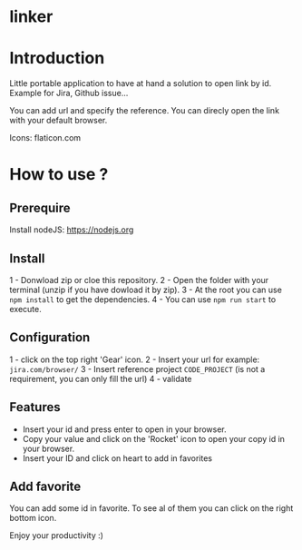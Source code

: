 # linker

# Introduction

Little portable application to have at hand a solution to open link by id.
Example for Jira, Github issue...

You can add url and specify the reference.
You can direcly open the link with your default browser.

Icons: flaticon.com

# How to use ?

## Prerequire

Install nodeJS: https://nodejs.org

## Install

1 - Donwload zip or cloe this repository.
2 - Open the folder with your terminal (unzip if you have dowload it by zip).
3 - At the root you can use `npm install` to get the dependencies.
4 - You can use `npm run start` to execute.

## Configuration

1 - click on the top right 'Gear' icon.
2 - Insert your url for example: `jira.com/browser/`
3 - Insert reference project `CODE_PROJECT` (is not a requirement, you can only fill the url)
4 - validate

## Features

- Insert your id and press enter to open in your browser.
- Copy your value and click on the 'Rocket' icon to open your copy id in your browser.
- Insert your ID and click on heart to add in favorites

## Add favorite

You can add some id in favorite.
To see al of them you can click on the right bottom icon.

Enjoy your productivity :)
